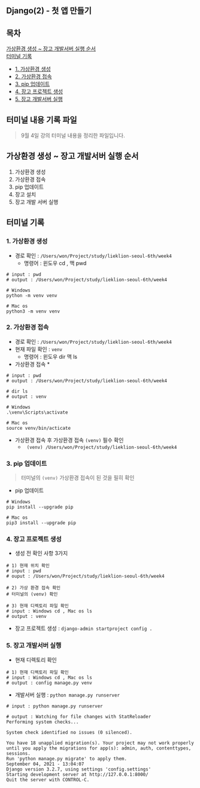 Django(2) - 첫 앱 만들기
---  
## 목차
[가상환경 생성 ~ 장고 개발서버 실행 순서](#가상환경-생성-~-장고-개발서버-실행-순서)  
[터미널 기록](#터미널-기록) 
 * [1. 가상환경 생성](#1.-가상환경-생성) 
 * [2. 가상환경 접속](#2.-가상환경-접속) 
 * [3. pip 업데이트](#3.-pip-업데이트) 
 * [4. 장고 프로젝트 생성](#4.-장고-프로젝트-생성) 
 * [5. 장고 개발서버 실행](#5.-장고-개발서버-실행) 

## 터미널 내용 기록 파일
> 9월 4일 강의 터미널 내용을 정리한 파일입니다.

## 가상환경 생성 ~ 장고 개발서버 실행 순서
1. 가상환경 생성
2. 가상환경 접속
3. pip 업데이트
4. 장고 설치
5. 장고 개발 서버 실행  
  
## 터미널 기록
### 1. 가상환경 생성
* 경로 확인 : ``` /Users/won/Project/study/lieklion-seoul-6th/week4 ```
  * 명령어 : 윈도우 cd , 맥 pwd
```
# input : pwd 
# output : /Users/won/Project/study/lieklion-seoul-6th/week4

# Windows
python -m venv venv

# Mac os
python3 -m venv venv
```

### 2. 가상환경 접속
* 경로 확인 : ``` /Users/won/Project/study/lieklion-seoul-6th/week4 ```
* 현재 파일 확인 : ``` venv ```
  * 명령어 : 윈도우 dir 맥 ls
* 가상환경 접속
  * 
```
# input : pwd 
# output : /Users/won/Project/study/lieklion-seoul-6th/week4

# dir ls
# output : venv

# Windows
.\venv\Scripts\activate

# Mac os
source venv/bin/acticate
```
* 가상환경 접속 후 가상환경 접속 ``` (venv) ``` 필수 확인
  * ``` (venv) /Users/won/Project/study/lieklion-seoul-6th/week4```  

### 3. pip 업데이트
> 터미널의 ``` (venv) ``` 가상환경 접속이 된 것을 필히 확인
* pip 업데이트
```
# Windows
pip install --upgrade pip

# Mac os
pip3 install --upgrade pip
```

### 4. 장고 프로젝트 생성
* 생성 전 확인 사항 3가지
```
# 1) 현재 위치 확인
# input : pwd
# ouput : /Users/won/Project/study/lieklion-seoul-6th/week4

# 2) 가상 환경 접속 확인
# 터미널의 (venv) 확인

# 3) 현재 디렉토리 파일 확인
# input : Windows cd , Mac os ls
# output : venv
```
* 장고 프로젝트 생성 : ``` django-admin startproject config . ```

### 5. 장고 개발서버 실행
* 현재 디렉토리 확인
```
# 1) 현재 디렉토리 파일 확인
# input : Windows cd , Mac os ls
# output : config manage.py venv
```
* 개발서버 실행 : ``` python manage.py runserver ```
```
# input : python manage.py runserver

# output : Watching for file changes with StatReloader
Performing system checks...

System check identified no issues (0 silenced).

You have 18 unapplied migration(s). Your project may not work properly until you apply the migrations for app(s): admin, auth, contenttypes, sessions.
Run 'python manage.py migrate' to apply them.
September 04, 2021 - 13:04:07
Django version 3.2.7, using settings 'config.settings'
Starting development server at http://127.0.0.1:8000/
Quit the server with CONTROL-C.
```
